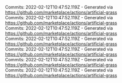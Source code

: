 Commits: 2022-02-12T10:47:52.119Z - Generated via https://github.com/marketplace/actions/artificial-grass
<br>
Commits: 2022-02-12T10:47:52.119Z - Generated via https://github.com/marketplace/actions/artificial-grass
<br>
Commits: 2022-02-12T10:47:52.119Z - Generated via https://github.com/marketplace/actions/artificial-grass
<br>
Commits: 2022-02-12T10:47:52.119Z - Generated via https://github.com/marketplace/actions/artificial-grass
<br>
Commits: 2022-02-12T10:47:52.119Z - Generated via https://github.com/marketplace/actions/artificial-grass
<br>
Commits: 2022-02-12T10:47:52.119Z - Generated via https://github.com/marketplace/actions/artificial-grass
<br>
Commits: 2022-02-12T10:47:52.119Z - Generated via https://github.com/marketplace/actions/artificial-grass
<br>
